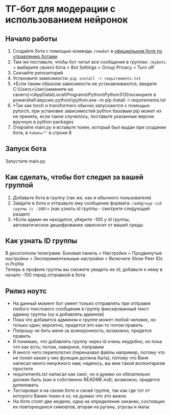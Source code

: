 # ТГ-бот для модерации с использованием нейронок 
## Начало работы
1. Создайте бота с помощью команды `/newbot` в [официальном боте по управлению ботами](https://t.me/BotFather)
2. Там же поставьте, чтобы бот читал все сообщения в группах: `/mybots` > выберите своего бота > Bot Settings > Group Privacy > Turn off
3. Скачайте репозиторий
4. Установите зависимости: `pip install -r requirements.txt`
5. *Если таким образом зависимости не устанавливаются, введите C:\Users\<User(замените на своего)>\AppData\Local\Programs\Python\Python313(посморите в powershell версию python)\python.exe -m pip install -r requirements.txt
6. *Так как torch и transformers обычно запускаются с помощью pytorch, при установке зависимостей python базовым pip может их не принять, если такое случилось, поставьте указанные версии вручную в python packages
4. Откройте main.py и вставьте токен, который был выдан при создании бота, в `token=""` в строке 8
## Запуск бота
Запустите main.py
## Как сделать, чтобы бот следил за вашей группой
1. Добавьте бота в группу (так же, как и обычного пользователя)
2. Зайдите в бота и отправьте ему сообщение формата: `/addgroup <id группы (с -100)>` (как узнать id группы - смотрите следующий раздел)
3. *Если админ не находится, уберите -100 у id группы, автоматическое дешифрование зависисит от вашей среды
## Как узнать ID группы
В десктопном телеграме: Боковая панель > Настройки > Продвинутые настройки > Экспериментальные настройки > Включите Show Peer IDs in Profile  
Теперь в профиле группы вы сможете увидеть ee id; добавьте к нему в начало -100 перед отправкой в бота
## Рилиз ноутс
* На данный момент бот умеет только отправлять при отправке любого текстового сообщения в группу фиксированный текст админу группы (ну и добавлять админов)
* Пока что добавится админом к группе может любой человек, но только один; вероятно, придется это как-то потом править
* Попрошу не бить меня за асинхронность; возможно, придется править
* Я понимаю, что добавлять группу через id очень неудобно, но пока что как есть; потом, наверное, поправим
* Я много чего перелопатил (переназвал файлы например, потому что не понял какая у них функция должна быть), потому что Ваня написал много ненужного нам; надеюсь, вы мне такой волюнтаризм простите
* requirements.txt написал как смог, но я думаю он обязательно должен быть (как и собственно README.md); возможно, придется допиливать
* Тестировал я на своем боте и своей группе, так как где тот от которого Ванин токен я хз; не думаю что это важно
* На боте стоят две модели, одна на определение хиханек, состоящих их повторющихся симовлов, вторая на ругань, угрозы и маты
